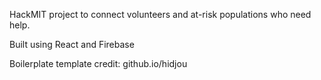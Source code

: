 HackMIT project to connect volunteers and at-risk populations who need help.

Built using React and Firebase

Boilerplate template credit: github.io/hidjou

